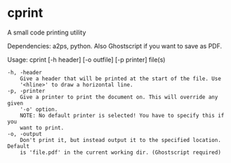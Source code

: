# cprint
A small code printing utility

Dependencies: a2ps, python. Also Ghostscript if you want to save as PDF.

Usage: cprint [-h header] [-o outfile] [-p printer] file(s)

    -h, -header
        Give a header that will be printed at the start of the file. Use
        '<hline>' to draw a horizontal line.
    -p, -printer
        Give a printer to print the document on. This will override any given
        '-o' option.
        NOTE: No default printer is selected! You have to specify this if you
        want to print.
    -o, -output
        Don't print it, but instead output it to the specified location. Default
        is 'file.pdf' in the current working dir. (Ghostscript required)
